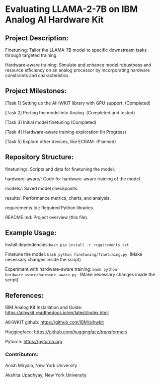 # Evaluating LLAMA-2-7B on IBM Analog AI Hardware Kit

## Project Description:

Finetuning: Tailor the LLAMA-7B model to specific downstream tasks through targeted training.

Hardware-aware training: Simulate and enhance model robustness and resource efficiency on an analog processor by incorporating hardware constraints and characteristics.

## Project Milestones:

[Task 1] Setting up the AIHWKIT library with GPU support. (Completed)

[Task 2] Porting the model into Analog. (Completed and tested)

[Task 3] Initial model finetuning (Completed)

[Task 4] Hardware-aware training exploration (In Progress)

[Task 5] Explore other devices, like ECRAM. (Planned)

## Repository Structure:

finetuning/: Scripts and data for finetuning the model.

hardware-aware/: Code for hardware-aware training of the model.

models/: Saved model checkpoints.

results/: Performance metrics, charts, and analysis.

requirements.txt: Required Python libraries.

README.md: Project overview (this file).

## Example Usage:

Install dependencies:```bash pip install -r requirements.txt ```

Finetune the model: ```bash python finetuning/finetuning.py ```(Make necessary changes inside the script)

Experiment with hardware-aware training: ```bash python hardware_aware/hardware_aware.py ``` (Make necessary changes inside the script)

## References:

IBM Analog Kit Installation and Guide: https://aihwkit.readthedocs.io/en/latest/index.html

AIHWKIT github: https://github.com/IBM/aihwkit

Huggingface: https://github.com/huggingface/transformers

Pytorch: https://pytorch.org

### Contributors:

Anish Miryala, New York University

Akshita Upadhyay, New York University
